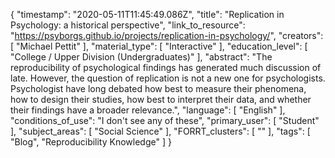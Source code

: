 {
    "timestamp": "2020-05-11T11:45:49.086Z",
    "title": "Replication in Psychology: a historical perspective",
    "link_to_resource": "https://psyborgs.github.io/projects/replication-in-psychology/",
    "creators": [
        "Michael Pettit"
    ],
    "material_type": [
        "Interactive"
    ],
    "education_level": [
        "College / Upper Division (Undergraduates)"
    ],
    "abstract": "The reproducibility of psychological findings has generated much discussion of late. However, the question of replication is not a new one for psychologists. Psychologist have long debated how best to measure their phenomena, how to design their studies, how best to interpret their data, and whether their findings have a broader relevance.",
    "language": [
        "English"
    ],
    "conditions_of_use": "I don't see any of these",
    "primary_user": [
        "Student"
    ],
    "subject_areas": [
        "Social Science"
    ],
    "FORRT_clusters": [
        ""
    ],
    "tags": [
        "Blog",
        "Reproducibility Knowledge"
    ]
}